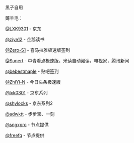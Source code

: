 黑子自用

薅羊毛：

[@LXK9301]( https://github.com/LXK9301/jd_scripts)  - 京东  

[@ziye12](https://github.com/ziye12/JavaScript) - 企鹅读书                                

[@Zero-S1](https://github.com/Zero-S1/xmly_speed) - 喜马拉雅极速版签到

[@Sunert](https://github.com/Sunert/Scripts) - 中青看点极速版，米读自动阅读，电视家，腾讯新闻

[@bebestmaple](https://github.com/bebestmaple/Tieba_Github-Actions) - 贴吧签到

[@ZhiYi-N](https://github.com/ZhiYi-N/Private-Script) - 今日头条极速版

[@lxk0301](https://github.com/LXK9301/jd_scripts/tree/master) - 京东系列

[@shylocks](https://github.com/shylocks/loon) - 京东系列2

[@adwktt](https://github.com/adwktt/adwktt) - 步步宝、一刻

[@sngxpro](https://github.com/sngxpro/proxies) - 节点提供

[@freefq](https://github.com/freefq) - 节点提供
